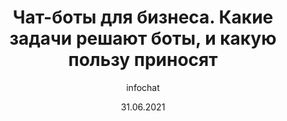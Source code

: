 ---
title: Чат-боты для бизнеса. Какие задачи решают боты, и какую пользу приносят
date: 31.06.2021
image: business-chatbots-what-tasks-do-bots-solve-and-what-benefits-they-bring.jpeg
excerpt: Чаще всего клиенты общаются с вашими сотрудниками в мессенджерах. Они узнают информацию о продукте, задают вопросы, требуют...
author: infochat
category: infochatOpportunities
---